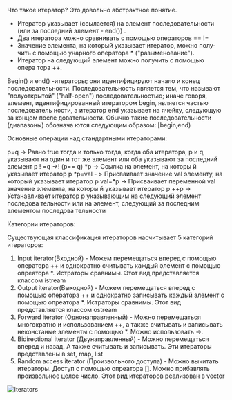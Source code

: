Что такое итератор? Это довольно абстрактное понятие.
- Итератор указывает (ссылается) на элемент последовательности (или
за последний элемент - end()) .
- Два итератора можно сравнивать с помощью операторов == !=
- Значение элемента, на который указывает итератор, можно полу­
чить с помощью унарного оператора * ("разыменование").
- Итератор на следующий элемент можно получить с помощью опера­
тора ++.


Begin() и end() -итераторы; они идентифицируют начало и конец
последовательности. Последовательность является тем, что называют
"полуоткрытой" ("half-open") последовательностью; иначе говоря, элемент,
идентифицированный итератором begin, является частью последователь­
ности, а итератор end указывает на ячейку, следующую за концом после­
довательности. Обычно такие последовательности (диапазоны) обознача­
ются следующим образом: [begin,end)

Основные операции над стандартными итераторами:

p=q -> Равно true тогда и только тогда, когда оба итератора, р и q, указывают на
один и тот же элемент или оба указывают за последний элемент
р ! =q ->! (p== q)
*р -> Ссылка на элемент, на которы й указывает итератор р
*p=val - > Присваивает значение val элементу, на который указывает итератор р
val=*p -> Присваивает переменной val значение элемента, на которы й указывает
итератор р
++р -> Устанавливает итератор р указывающим на следующий элемент последова­
тельности или на элемент, следующий за последним элементом последова­
тельности



Категории итераторов:

Существующая классификация итераторов насчитывает 5 категорий итераторов:
1. Input iterator(Входной) - Mожем перемещаться вперед с помощью оператора ++ и однократно считывать каждый элемент с помощью опреатора *. Истраторы сравнимы. Этот вид представляется классом istream
2. Output iterator(Выходной) - Можем перемещаться вперед с помощью оператора ++ и однократно записывать каждый элемент с помощью опреатора *. Истраторы сравнимы. Этот вид представляется классом ostream
3. Forward iterator (Однонаправленный) - Можно перемещаться многократно и использованием ++, а также считывать и записывать неконстаные элементы с помощью *. Можно использовать ->. 
4. Bidirectional iterator (Двунаправленный) - Можно перемещаться вперед и назад. А также считывать и записывать. Эти итераторы представлены в set, map, list
5. Random access iterator (Произвольного доступа) - Можно вычитать итераторы. Доступ с помощью опреатора []. Можно прибавлять произвольное целое число.  Этот вид итераторов реализован в vector 

![Iterators](/cpp-edu/notes/images/iterators.png)
